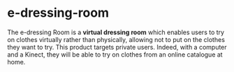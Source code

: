 # e-dressing-room

The e-dressing Room is a **virtual dressing room** which enables users to try on clothes
virtually rather than physically, allowing not to put on the clothes they want to try. This
product targets private users. Indeed, with a computer and a Kinect, they will be able to try on
clothes from an online catalogue at home.
